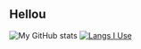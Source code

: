 ## Hellou 

![My GitHub stats](https://github-readme-stats.vercel.app/api?username=Piola-l&show_icons=true&theme=gruvbox&rank_icon=github&line_height=28&custom_title=My%20GitHub%20Stats)
[![Langs I Use](https://github-readme-stats.vercel.app/api/top-langs/?username=Piola-l&layout=donut&show_icons=true&theme=gruvbox&custom_title=Langs%20I%20Use)](https://github.com/anuraghazra/github-readme-stats&v=1)
